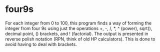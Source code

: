# four9s
For each integer from 0 to 100, this program finds a way of forming the integer from four 9s using just the operations +, -, /, *, ^ (power), sqrt(), decimal point, () brackets, and ! (factorial).  The output is presented in reverse polish notation (RPN, think of old HP calculators). This is done to avoid having to deal with brackets.
